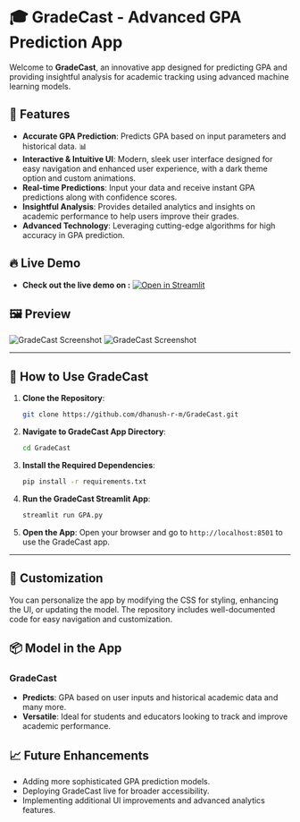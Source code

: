 # 🎓 GradeCast - Advanced GPA Prediction App

Welcome to **GradeCast**, an innovative app designed for predicting GPA and providing insightful analysis for academic tracking using advanced machine learning models.

## 🌟 Features

- **Accurate GPA Prediction**: Predicts GPA based on input parameters and historical data. 📊
- **Interactive & Intuitive UI**: Modern, sleek user interface designed for easy navigation and enhanced user experience, with a dark theme option and custom animations.
- **Real-time Predictions**: Input your data and receive instant GPA predictions along with confidence scores.
- **Insightful Analysis**: Provides detailed analytics and insights on academic performance to help users improve their grades.
- **Advanced Technology**: Leveraging cutting-edge algorithms for high accuracy in GPA prediction.

## 🔥 Live Demo

- **Check out the live demo on :** [![Open in Streamlit](https://static.streamlit.io/badges/streamlit_badge_black_white.svg)](https://gradecast.streamlit.app/)

## 🖼️ Preview

![GradeCast Screenshot](https://github.com/user-attachments/assets/3edb12e1-1315-4b7c-b276-32702cc81c2b)
![GradeCast Screenshot](https://github.com/user-attachments/assets/7a3aefd3-b4d4-455f-b0b7-5c1a261db09a)


---

## 🚀 How to Use GradeCast

1. **Clone the Repository**:
   ```bash
   git clone https://github.com/dhanush-r-m/GradeCast.git
   ```

2. **Navigate to GradeCast App Directory**:
   ```bash
   cd GradeCast
   ```

3. **Install the Required Dependencies**:
   ```bash
   pip install -r requirements.txt
   ```

4. **Run the GradeCast Streamlit App**:
   ```bash
   streamlit run GPA.py
   ```

5. **Open the App**: Open your browser and go to `http://localhost:8501` to use the GradeCast app.

---

## 🎨 Customization

You can personalize the app by modifying the CSS for styling, enhancing the UI, or updating the model. The repository includes well-documented code for easy navigation and customization.

## 📦 Model in the App

### **GradeCast**
- **Predicts**: GPA based on user inputs and historical academic data and many more.
- **Versatile**: Ideal for students and educators looking to track and improve academic performance.

## 📈 Future Enhancements

- Adding more sophisticated GPA prediction models.
- Deploying GradeCast live for broader accessibility.
- Implementing additional UI improvements and advanced analytics features.
